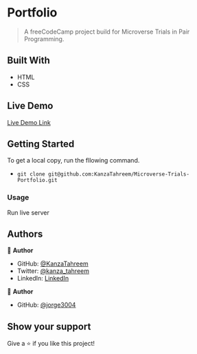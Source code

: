 # Portfolio

> A freeCodeCamp project build for Microverse Trials in Pair Programming.

## Built With

- HTML
- CSS

## Live Demo

[Live Demo Link](https://kanzatahreem.github.io/Microverse-Trials-Portfolio/)

## Getting Started

To get a local copy, run the fllowing command.

- `git clone git@github.com:KanzaTahreem/Microverse-Trials-Portfolio.git`

### Usage

Run live server

## Authors

👤 **Author**

- GitHub: [@KanzaTahreem](https://github.com/KanzaTahreem)
- Twitter: [@kanza_tahreem](https://twitter.com/kanza_tahreem)
- LinkedIn: [LinkedIn](https://www.linkedin.com/in/kanza-tahreem/)

👤 **Author**

- GitHub: [@jorge3004](https://github.com/jorge3004)

## Show your support

Give a ⭐️ if you like this project!
